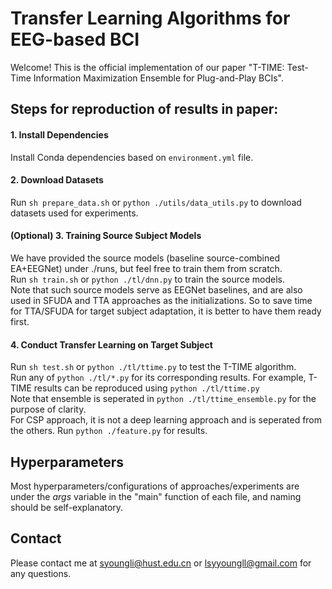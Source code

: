 # Transfer Learning Algorithms for EEG-based BCI

Welcome! This is the official implementation of our paper "T-TIME: Test-Time Information Maximization Ensemble for Plug-and-Play BCIs".

## Steps for reproduction of results in paper:

#### 1. Install Dependencies

Install Conda dependencies based on  `environment.yml` file.

#### 2. Download Datasets

Run ```sh prepare_data.sh``` or ```python ./utils/data_utils.py``` to download datasets used for experiments. 

#### (Optional) 3. Training Source Subject Models

We have provided the source models (baseline source-combined EA+EEGNet) under ./runs, but feel free to train them from scratch.  
Run ```sh train.sh``` or ```python ./tl/dnn.py``` to train the source models.  
Note that such source models serve as EEGNet baselines, and are also used in SFUDA and TTA approaches as the initializations. So to save time for TTA/SFUDA for target subject adaptation, it is better to have them ready first.  

#### 4. Conduct Transfer Learning on Target Subject

Run ```sh test.sh``` or ```python ./tl/ttime.py``` to test the T-TIME algorithm.  
Run any of ```python ./tl/*.py``` for its corresponding results. For example, T-TIME results can be reproduced using ```python ./tl/ttime.py```  
Note that ensemble is seperated in ```python ./tl/ttime_ensemble.py``` for the purpose of clarity.  
For CSP approach, it is not a deep learning approach and is seperated from the others. Run ```python ./feature.py``` for results.

## Hyperparameters

Most hyperparameters/configurations of approaches/experiments are under the *args* variable in the "main" function of each file, and naming should be self-explanatory.

## Contact

Please contact me at syoungli@hust.edu.cn or lsyyoungll@gmail.com for any questions.